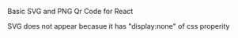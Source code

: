 Basic SVG and PNG Qr Code for React

SVG does not appear becasue it has "display:none" of css properity 
